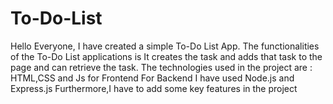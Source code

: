 # To-Do-List
Hello Everyone,
I have created a simple To-Do List App.
The functionalities of the To-Do List applications is It creates the task and adds that task to the page and can retrieve the task.
The technologies used in the project are : HTML,CSS and Js for Frontend
For Backend I have used Node.js and Express.js 
Furthermore,I have to add some key features in the project 
